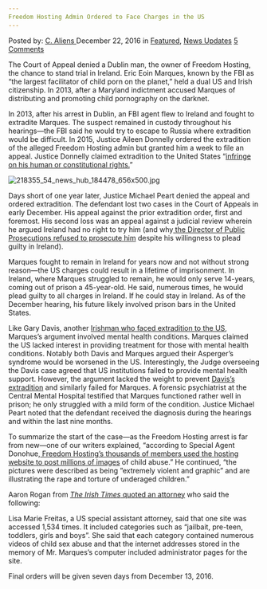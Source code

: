 ```yaml
---
Freedom Hosting Admin Ordered to Face Charges in the US
---
```

<article class="post-listing post-17085 post type-post status-publish format-standard has-post-thumbnail hentry 
    <div class="post-inner">
        <span>Posted by: <a href="https://www.deepdotweb.com/author/caliens/" title="">C. Aliens </a></span>
    <span>December 22, 2016</span>
    <span>in <a href="https://www.deepdotweb.com/category/deepdot-news/" rel="category tag">Featured</a>, <a href="https://www.deepdotweb.com/category/news-updates/" rel="category tag">News Updates</a></span>
    <span><a href="https://www.deepdotweb.com/2016/12/22/freedom-hosting-admin-ordered-to-face-charges-in-the-us/#comments">5 Comments</a></span>
    </p>
    <div class="clear"></div>
    <div class="entry">
    <p>The Court of Appeal denied a Dublin man, the owner of Freedom Hosting, the chance to stand trial in Ireland. Eric Eoin Marques, known by the FBI as “the largest facilitator of child porn on the planet,” held a dual US and Irish citizenship. In 2013, after a Maryland indictment accused Marques of distributing and promoting child pornography on the darknet.</p>
    <p>In 2013, after his arrest in Dublin, an FBI agent flew to Ireland and fought to extradite Marques. The suspect remained in custody throughout his hearings—the FBI said he would try to escape to Russia where extradition would be difficult. In 2015, Justice Aileen Donnelly ordered the extradition of the alleged Freedom Hosting admin but granted him a week to file an appeal. Justice Donnelly claimed extradition to the United States “<a href="https://www.deepdotweb.com/2015/12/19/irish-man-behind-freedom-hosting-to-appeal-extradition-to-the-us/">infringe on his human or constitutional rights.</a>”</p>
    <p><img class="wp-image-17095 aligncenter" src="/imgs/2016/12/218355_54_news_hub_184478_656x500-jpg.jpeg" alt="218355_54_news_hub_184478_656x500.jpg" srcset="/imgs/2016/12/218355_54_news_hub_184478_656x500-jpg.jpeg 656w, /imgs/2016/12/218355_54_news_hub_184478_656x500-jpg-300x229.jpeg 300w" sizes="(max-width: 656px) 100vw, 656px" /></p>
    <p>Days short of one year later, Justice Michael Peart denied the appeal and ordered extradition. The defendant lost two cases in the Court of Appeals in early December. His appeal against the prior extradition order, first and foremost. His second loss was an appeal against a judicial review wherein he argued Ireland had no right to try him (and why<a href="https://www.deepdotweb.com/2013/12/13/freedom-host-case-dpp-will-not-bring-proceedings-against-marques-in-child-abuse-images-case/"> the Director of Public Prosecutions refused to prosecute him</a> despite his willingness to plead guilty in Ireland).</p>
    <p>Marques fought to remain in Ireland for years now and not without strong reason—the US charges could result in a lifetime of imprisonment. In Ireland, where Marques struggled to remain, he would only serve 14-years, coming out of prison a 45-year-old. He said, numerous times, he would plead guilty to all charges in Ireland. If he could stay in Ireland. As of the December hearing, his future likely involved prison bars in the United States.</p>
    <p>Like Gary Davis, another <a href="https://www.deepdotweb.com/2016/08/13/alleged-silk-road-admin-libertas-extradited-us/">Irishman who faced extradition to the US</a>, Marques’s argument involved mental health conditions. Marques claimed the US lacked interest in providing treatment for those with mental health conditions. Notably both Davis and Marques argued their Asperger’s syndrome would be worsened in the US. Interestingly, the Judge overseeing the Davis case agreed that US institutions failed to provide mental health support. However, the argument lacked the weight to prevent <a href="https://www.deepdotweb.com/2016/08/14/indicted-silk-road-admin-will-appeal-extradition-within-10-days/">Davis’s extradition</a> and similarly failed for Marques. A forensic psychiatrist at the Central Mental Hospital testified that Marques functioned rather well in prison; he only struggled with a mild form of the condition. Justice Michael Peart noted that the defendant received the diagnosis during the hearings and within the last nine months.</p>
    <p>To summarize the start of the case—as the Freedom Hosting arrest is far from new—one of our writers explained, “according to Special Agent Donohue,<a href="https://www.deepdotweb.com/2015/12/19/irish-man-behind-freedom-hosting-to-appeal-extradition-to-the-us/"> Freedom Hosting’s thousands of members used the hosting website to post </a><a href="https://www.deepdotweb.com/2015/12/19/irish-man-behind-freedom-hosting-to-appeal-extradition-to-the-us/">millions</a><a href="https://www.deepdotweb.com/2015/12/19/irish-man-behind-freedom-hosting-to-appeal-extradition-to-the-us/"> of images</a> of child abuse.” He continued, “the pictures were described as being ”extremely violent and graphic” and are illustrating the rape and torture of underaged children.”</p>
    <p>Aaron Rogan from <a href="http://www.thetimes.co.uk/article/child-porn-facilitator-to-stand-trial-in-us-6xnzfs8vb"><em>The Irish Times</em></a><a href="http://www.thetimes.co.uk/article/child-porn-facilitator-to-stand-trial-in-us-6xnzfs8vb"> quoted an attorney</a> who said the following:</p>
    <p>Lisa Marie Freitas, a US special assistant attorney, said that one site was accessed 1,534 times. It included categories such as “jailbait, pre-teen, toddlers, girls and boys”. She said that each category contained numerous videos of child sex abuse and that the internet addresses stored in the memory of Mr. Marques’s computer included administrator pages for the site.</p>
    <p>Final orders will be given seven days from December 13, 2016.</p>
    </div>
    <span style="display:none" class="updated">2016-12-22</span>
    <div style="display:none" class="vcard author" itemprop="author" itemscope itemtype="http://schema.org/Person"><strong class="fn" itemprop="name"><a href="https://www.deepdotweb.com/author/caliens/" title="Posts by C. Aliens" rel="author">C. Aliens</a></strong></div>
    </div>
</article>

